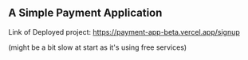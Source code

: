 
## A Simple Payment Application

Link of Deployed project: https://payment-app-beta.vercel.app/signup

(might be a bit slow at start as it's using free services)